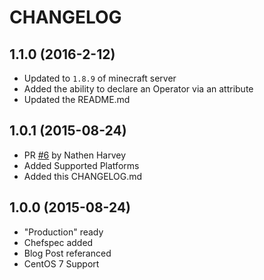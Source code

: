 # CHANGELOG

## 1.1.0 (2016-2-12)

- Updated to `1.8.9` of minecraft server
- Added the ability to declare an Operator via an attribute
- Updated the README.md

## 1.0.1 (2015-08-24)

- PR [#6](https://github.com/jjasghar/minecraft-basic/pull/6) by Nathen Harvey
- Added Supported Platforms
- Added this CHANGELOG.md

## 1.0.0 (2015-08-24)

- "Production" ready
- Chefspec added
- Blog Post referanced
- CentOS 7 Support
